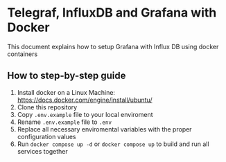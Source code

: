 # Telegraf, InfluxDB and Grafana with Docker

This document explains how to setup Grafana with Influx DB using docker containers

## How to step-by-step guide

1. Install docker on a Linux Machine: https://docs.docker.com/engine/install/ubuntu/
2. Clone this repository
3. Copy `.env.example` file to your local enviroment
4. Rename `.env.example` file to `.env`
5. Replace all necessary enviromental variables with the proper configuration values
6. Run `docker compose up -d` or `docker compose up` to build and run all services together
